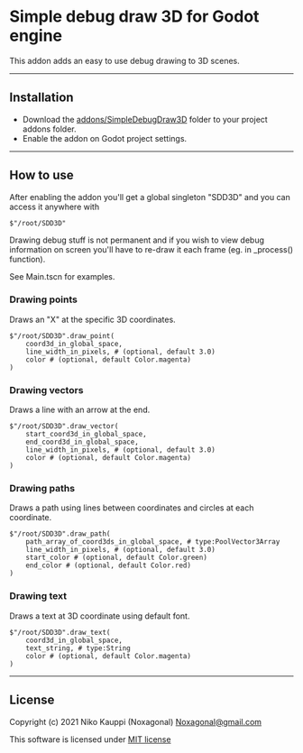 # Simple debug draw 3D for Godot engine

This addon adds an easy to use debug drawing to 3D scenes.

------

## Installation
- Download the [addons/SimpleDebugDraw3D](addons/SimpleDebugDraw3D) folder to your project addons folder.
- Enable the addon on Godot project settings.

------

## How to use
After enabling the addon you'll get a global singleton "SDD3D" and you can access it anywhere with
```
$"/root/SDD3D"
```
Drawing debug stuff is not permanent and if you wish to view debug information on screen you'll have to re-draw it each frame (eg. in _process() function).

See Main.tscn for examples.

### Drawing points
Draws an "X" at the specific 3D coordinates.
```
$"/root/SDD3D".draw_point(
    coord3d_in_global_space,
    line_width_in_pixels, # (optional, default 3.0)
    color # (optional, default Color.magenta)
)
```

### Drawing vectors
Draws a line with an arrow at the end.
```
$"/root/SDD3D".draw_vector(
    start_coord3d_in_global_space,
    end_coord3d_in_global_space,
    line_width_in_pixels, # (optional, default 3.0)
    color # (optional, default Color.magenta)
)
```

### Drawing paths
Draws a path using lines between coordinates and circles at each coordinate.
```
$"/root/SDD3D".draw_path(
    path_array_of_coord3ds_in_global_space, # type:PoolVector3Array
    line_width_in_pixels, # (optional, default 3.0)
    start_color # (optional, default Color.green)
    end_color # (optional, default Color.red)
)
```

### Drawing text
Draws a text at 3D coordinate using default font.
```
$"/root/SDD3D".draw_text(
    coord3d_in_global_space,
    text_string, # type:String
    color # (optional, default Color.magenta)
)
```

------

## License
Copyright (c) 2021 Niko Kauppi (Noxagonal) Noxagonal@gmail.com

This software is licensed under [MIT license](LICENSE.md)
